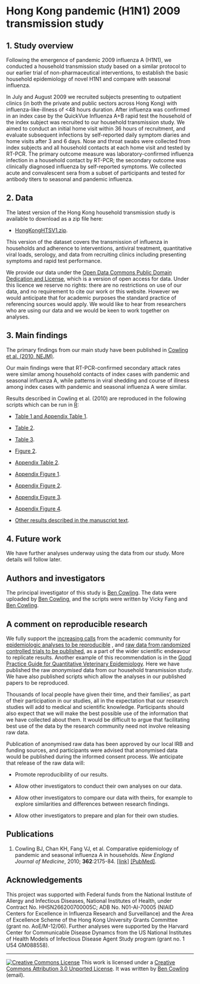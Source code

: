 # Hong Kong pandemic (H1N1) 2009 transmission study

## 1. Study overview

Following the emergence of pandemic 2009 influenza A (H1N1), we conducted a household transmission study based on a similar protocol to our earlier trial of non-pharmaceutical interventions, to establish the basic household epidemiology of novel H1N1 and compare with seasonal influenza.

In July and August 2009 we recruited subjects presenting to outpatient clinics (in both the private and public sectors across Hong Kong) with influenza-like-illness of \<48 hours duration. After influenza was confirmed in an index case by the QuickVue Influenza A+B rapid test the household of the index subject was recruited to our household transmission study. We aimed to conduct an initial home visit within 36 hours of recruitment, and evaluate subsequent infections by self-reported daily symptom diaries and home visits after 3 and 6 days. Nose and throat swabs were collected from index subjects and all household contacts at each home visit and tested by RT-PCR. The primary outcome measure was laboratory-confirmed influenza infection in a household contact by RT-PCR; the secondary outcome was clinically diagnosed influenza by self-reported symptoms. We collected acute and convalescent sera from a subset of participants and tested for antibody titers to seasonal and pandemic influenza.

## 2. Data

The latest version of the Hong Kong household transmission study is available to download as a zip file here:

-   [HongKongHTSV1.zip](data/HongKongHTSV1.zip).

This version of the dataset covers the transmission of influenza in households and adherence to interventions, antiviral treatment, quantitative viral loads, serology, and data from recruiting clinics including presenting symptoms and rapid test performance.

We provide our data under the [Open Data Commons Public Domain Dedication and License](http://www.opendatacommons.org/odc-public-domain-dedication-and-licence/), which is a version of open access for data. Under this licence we reserve no rights: there are no restrictions on use of our data, and no requirement to cite our work or this website. However we would anticipate that for academic purposes the standard practice of referencing sources would apply. We would like to hear from researchers who are using our data and we would be keen to work together on analyses.

## 3. Main findings

The primary findings from our main study have been published in [Cowling et al. (2010, NEJM)](http://www.ncbi.nlm.nih.gov/pubmed/20558368).

Our main findings were that RT-PCR-confirmed secondary attack rates were similar among household contacts of index cases with pandemic and seasonal influenza A, while patterns in viral shedding and course of illness among index cases with pandemic and seasonal influenza A were similar.

Results described in Cowling et al. (2010) are reproduced in the following scripts which can be run in [R](http://www.r-project.org):

-   [Table 1 and Appendix Table 1](HTS_scripts/Table_1.r).

-   [Table 2](HTS_scripts/Table_2.r).

-   [Table 3](HTS_scripts/Table_3.r).

-   [Figure 2](HTS_scripts/Figure_2.r).

-   [Appendix Table 2](HTS_scripts/Appendix_Table_2.r).

-   [Appendix Figure 1](HTS_scripts/Appendix_Figure_1.r).

-   [Appendix Figure 2](HTS_scripts/Appendix_Figure_2.r).

-   [Appendix Figure 3](HTS_scripts/Appendix_Figure_3.r).

-   [Appendix Figure 4](HTS_scripts/Appendix_Figure_4.r).

-   [Other results described in the manuscript text](HTS_scripts/Text_result.r).

## 4. Future work

We have further analyses underway using the data from our study. More details will follow later.

## Authors and investigators

The principal investigator of this study is [Ben Cowling](http://www.hku.hk/cmd/staff/bio/cowling.htm). The data were uploaded by [Ben Cowling](http://www.hku.hk/cmd/staff/bio/cowling.htm), and the scripts were written by Vicky Fang and [Ben Cowling](http://www.hku.hk/cmd/staff/bio/cowling.htm).

## A comment on reproducible research

We fully support the [increasing calls](http://dx.doi.org/10.1097/EDE.0b013e318196784a) from the academic community for [epidemiologic analyses to be reproducible](http://dx.doi.org/10.1093/aje/kwj093) , and [raw data from randomized controlled trials to be published](http://dx.doi.org/10.1186/1745-6215-10-17), as a part of the wider scientific endeavour to replicate results. Another example of this recommendation is in the [Good Practice Guide for Quantitative Veterinary Epidemiology](http://www.qve-goodpracticeguide.org.uk/guide#TOC-2.4-Inputs). Here we have published the raw *anonymised* data from our household transmission study. We have also published scripts which allow the analyses in our published papers to be reproduced.

Thousands of local people have given their time, and their families', as part of their participation in our studies, all in the expectation that our research studies will add to medical and scientific knowledge. Participants should also expect that we will make the best possible use of the information that we have collected about them. It would be difficult to argue that facilitating best use of the data by the research community need not involve releasing raw data.

Publication of anonymised raw data has been approved by our local IRB and funding sources, and participants were advised that anonymised data would be published during the informed consent process. We anticipate that release of the raw data will:

-   Promote reproducibility of our results.

-   Allow other investigators to conduct their own analyses on our data.

-   Allow other investigators to compare our data with theirs, for example to explore similarities and differences between research findings.

-   Allow other investigators to prepare and plan for their own studies.

## Publications

1.  Cowling BJ, Chan KH, Fang VJ, et al. Comparative epidemiology of pandemic and seasonal influenza A in households. *New England Journal of Medicine*, 2010; **362**:2175-84. [[link]](http://content.nejm.org/cgi/content/abstract/362/23/2175) [[PubMed]](http://www.ncbi.nlm.nih.gov/pubmed/20558368).

## Acknowledgements

This project was supported with Federal funds from the National Institute of Allergy and Infectious Diseases, National Institutes of Health, under Contract No. HHSN266200700005C; ADB No. N01-AI-70005 (NIAID Centers for Excellence in Influenza Research and Surveillance) and the Area of Excellence Scheme of the Hong Kong University Grants Committee (grant no. AoE/M-12/06). Further analyses were supported by the Harvard Center for Communicable Disease Dynamcs from the US National Institutes of Health Models of Infectious Disease Agent Study program (grant no. 1 U54 GM088558).

------------------------------------------------------------------------

[![Creative Commons License](https://i.creativecommons.org/l/by/3.0/80x15.png)](http://creativecommons.org/licenses/by/3.0/) This work is licensed under a [Creative Commons Attribution 3.0 Unported License](http://creativecommons.org/licenses/by/3.0/). It was written by [Ben Cowling](http://www.hku.hk/cmd/staff/bio/cowling.htm) (email).
